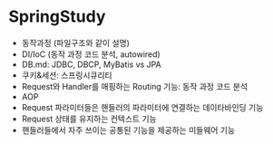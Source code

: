 # SpringStudy
- 동작과정 (파일구조와 같이 설명)
- DI/IoC (동작 과정 코드 분석, autowired)
- DB.md: JDBC, DBCP, MyBatis vs JPA
- 쿠키&세션: 스프링시큐리티
- Request와 Handler를 매핑하는 Routing 기능: 동작 과정 코드 분석
- AOP
- Request 파라미터들은 핸들러의 파라미터에 연결하는 데이타바인딩 기능
- Request 상태를 유지하는 컨텍스트 기능
- 핸들러들에서 자주 쓰이는 공통된 기능을 제공하는 미들웨어 기능
